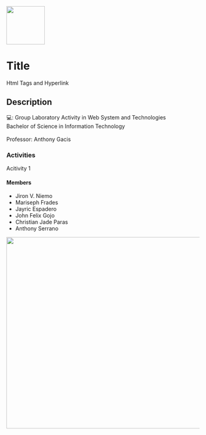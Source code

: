 <p> <img src="https://v2.sorsu.edu.ph/wp-content/uploads/2023/04/sorsu.png" align="center" width="100px" height="100px"> </p> 

# Title
Html Tags and Hyperlink

## Description
💻: Group Laboratory Activity in Web System and Technologies <br>
    Bachelor of Science in Information Technology <br>
    <br>
Professor: Anthony Gacis

### Activities
Acitivity 1

#### Members
- Jiron V. Niemo
- Mariseph Frades
- Jayric Espadero
- John Felix Gojo
- Christian Jade Paras
- Anthony Serrano
<p> <img src="https://media2.giphy.com/media/qgQUggAC3Pfv687qPC/giphy.gif" align="center" width="900px" height="500px"> </p> 

